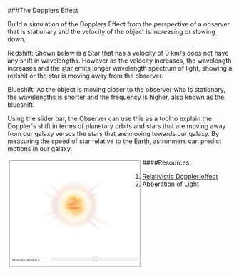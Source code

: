 ###The Dopplers Effect

Build a simulation of the Dopplers Effect from the perspective of a observer that is stationary and the velocity of the object is increasing or slowing down. 

Redshift: Shown below is a Star that has a velocity of 0 km/s does not have any shift in wavelengths. However as the velocity increases, the wavelength increases and the star emits longer wavelength spectrum of light, showing a redshit or the star is moving away from the observer.

Blueshift: As the object is moving closer to the observer who is stationary, the wavelengths is shorter and the frequency is higher, also known as the blueshift.

Using the slider bar, the Observer can use this as a tool to explain the Doppler's shift in terms of planetary orbits and stars that are moving away from our galaxy versus the stars that are moving towards our galaxy. By measuring the speed of star relative to the Earth, astronmers can predict motions in our galaxy.

<span class="snapshot"><img width="60%" height="60%" align="left" src="./images/Smart-Sparrow-Simulation.png" alt="Smart Sparrow Simulation"></span>

####Resources:
1. [Relativistic Doppler effect](https://en.wikipedia.org/wiki/Relativistic_Doppler_effect)
2. [Abberation of Light](https://en.wikipedia.org/wiki/Relativistic_Doppler_effect#/media/File:XYCoordinates.gif)
